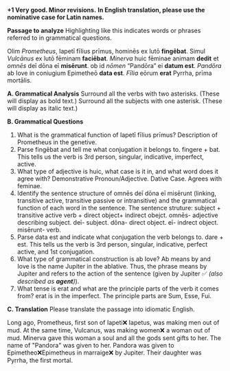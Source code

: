 **+1 Very good. Minor revisions.**
**In English translation, please use the nominative case for Latin names.**


**Passage to analyze**
Highlighting like this indicates words or phrases referred to in grammatical questions.

Olim *Prometheus*, Iapetī fīlius prīmus, hominēs ex lutō **fingēbat**. Simul *Vulcānus* ex lutō fēminam **faciēbat**. *Minerva* huic fēminae animam **dedit** et *omnēs* deī dōna eī **misērunt**. ob id *nōmen* “Pandōra” ei **datum est**. *Pandōra* ab Iove in coniugium Epimetheō **data est**. *Fīlia* eōrum **erat** Pyrrha, prīma mortālis.

**A. Grammatical Analysis**
Surround all the verbs with two asterisks. (These will display as bold text.) Surround all the subjects with one asterisk. (These will display as italic text.)


**B. Grammatical Questions**
1. What is the grammatical function of Iapetī fīlius prīmus? Description of Prometheus in the genetive.
2. Parse fingēbat and tell me what conjugation it belongs to. fingere + bat. This tells us the verb is 3rd person, singular, indicative, imperfect, active.
3. What type of adjective is huic, what case is it in, and what word does it agree with? Demonstrative Pronoun/Adjective. Dative Case. Agrees with feminae. 
4. Identify the sentence structure of omnēs deī dōna eī misērunt (linking, transitive active, transitive passive or intransitive) and the grammatical function of each word in the sentence. The sentence struture: subject + transitive active verb + direct object+ indirect obejct. 
omnēs- adjective describing subject.
deī- subject.
dōna- direct object.
eī- indrect object. 
misērunt- verb.
5. Parse data est and indicate what conjugation the verb belongs to. dare + est. This tells us the verb is 3rd person, singular, indicative, perfect active, and 1st conjugation. 
6. What type of grammatical construction is ab Iove? Ab means by and Iove is the name Jupiter in the ablative. Thus, the phrase means by Jupiter and refers to the action of the sentence (given by Jupiter ✅ *(also described as **agent**)*). 
7. What tense is erat and what are the principle parts of the verb it comes from? erat is in the imperfect. The principle parts are Sum, Esse, Fui. 


**C. Translation**
Please translate the passage into idiomatic English.

Long ago, Prometheus, first son of Iapeti❌ Iapetus, was making men out of mud. At the same time, Vulcanus, was making women❌ a woman out of mud. Minerva gave this woman a soul and all the gods sent gifts to her. The name of "Pandora" was given to her. Pandora was given to Epimetheo❌Epimetheus in marraige❌ by Jupiter. Their daughter was Pyrrha, the first mortal. 
